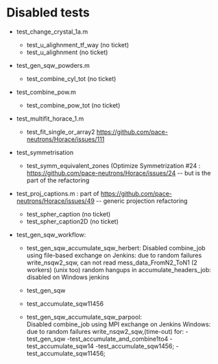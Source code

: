# Disabled tests

- test_change_crystal_1a.m
	- test_u_alighnment_tf_way (no ticket)
	- test_u_alighnment (no ticket)

- test_gen_sqw_powders.m
	- test_combine_cyl_tot (no ticket)

- test_combine_pow.m
	- test_combine_pow_tot (no ticket)

- test_multifit_horace_1.m
	- test_fit_single_or_array2 https://github.com/pace-neutrons/Horace/issues/111

- test_symmetrisation
	- test_symm_equivalent_zones (Optimize Symmetrization #24 : https://github.com/pace-neutrons/Horace/issues/24 -- but is the part of the refactoring

- test_proj_captions.m  : part of https://github.com/pace-neutrons/Horace/issues/49 -- generic projection refactoring
	- test_spher_caption (no ticket)
	- test_spher_caption2D (no ticket)

- test_gen_sqw_workflow:
   - test_gen_sqw_accumulate_sqw_herbert: Disabled combine_job using file-based exchange on Jenkins:
          due to random failures write_nsqw2_sqw, can not read mess_data_FromN2_ToN1 (2 workers) (unix too)
       random hangups in accumulate_headers_job: disabled on Windows jenkins
   - test_gen_sqw
   - test_accumulate_sqw11456
          
   - test_gen_sqw_accumulate_sqw_parpool:   
        Disabled combine_job using MPI exchange on Jenkins Windows:  due to random failures write_nsqw2_sqw,(time-out)
        for:
        -test_gen_sqw
        -test_accumulate_and_combine1to4
        -test_accumulate_sqw14
        -test_accumulate_sqw1456;
        -test_accumulate_sqw11456;
          